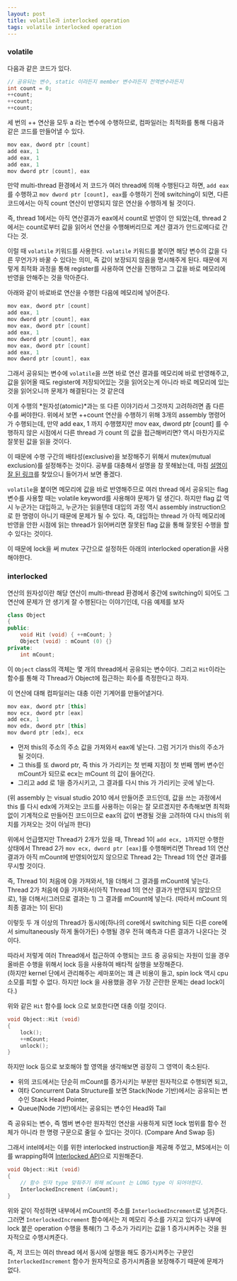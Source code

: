 ```yaml
---
layout: post
title: volatile과 interlocked operation
tags: volatile interlocked operation
---
```


### volatile ###

다음과 같은 코드가 있다.

```cpp
// 공유되는 변수, static 이라든지 member 변수라든지 전역변수라든지
int count = 0;
++count;
++count;
++count;
```

세 번의 ++ 연산을 모두 a 라는 변수에 수행하므로, 컴파일러는 최적화를 통해 다음과 같은 코드를 만들어낼 수 있다.

```cpp
mov eax, dword ptr [count]
add eax, 1
add eax, 1
add eax, 1
mov dword ptr [count], eax
```

만약 multi-thread 환경에서 저 코드가 여러 thread에 의해 수행된다고 하면, `add eax`를 수행하고 `mov dword ptr [count], eax`를 수행하기 전에 switching이 되면, 다른 코드에서는 아직 count 연산이 반영되지 않은 연산을 수행하게 될 것이다.

즉, thread 1에서는 아직 연산결과가 eax에서 count로 반영이 안 되었는데, thread 2에서는 count로부터 값을 읽어서 연산을 수행해버리므로 계산 결과가 안드로메다로 간다는 것.

이럴 때 `volatile` 키워드를 사용한다. `volatile` 키워드를 붙이면 해당 변수의 값을 다른 무언가가 바꿀 수 있다는 의미, 즉 값이 보장되지 않음을 명시해주게 된다. 때문에 저렇게 최적화 과정을 통해 register를 사용하여 연산을 진행하고 그 값을 바로 메모리에 반영을 안해주는 것을 막아준다.

아래와 같이 바로바로 연산을 수행한 다음에 메모리에 넣어준다.

```cpp
mov eax, dword ptr [count]
add eax, 1
mov dword ptr [count], eax
mov eax, dword ptr [count]
add eax, 1
mov dword ptr [count], eax
mov eax, dword ptr [count]
add eax, 1
mov dword ptr [count], eax
```

그래서 공유되는 변수에 `volatile`을 쓰면 바로 연산 결과를 메모리에 바로 반영해주고, 값을 읽어올 때도 register에 저장되어있는 것을 읽어오는게 아니라 바로 메모리에 있는 것을 읽어오니까 문제가 해결된다는 것 같은데

이게 수행의 *원자성(atomic)*과는 또 다른 이야기라서 그것까지 고려하려면 좀 다른 수를 써야한다.
위에서 보면 ++count 연산을 수행하기 위해 3개의 assembly 명령어가 수행되는데, 만약 add eax, 1 까지 수행했지만 mov eax, dword ptr [count] 를 수행하지 않은 시점에서 다른 thread 가 count 의 값을 접근해버리면? 역시 마찬가지로 잘못된 값을 읽을 것이다.

이 때문에 수행 구간의 배타성(exclusive)을 보장해주기 위해서 mutex(mutual exclusion)를 설정해주는 것이다. 공부를 대충해서 설명을 참 못해놨는데, 마침 [설명이 잘 된 링크](http://skyul.tistory.com/337)를 찾았으니 들어가서 보면 좋겠다.

`volatile`을 붙이면 메모리에 값을 바로 반영해주므로 여러 thread 에서 공유되는 flag 변수를 사용할 때는 volatile keyword를 사용해야 문제가 덜 생긴다. 하지만 flag 값 역시 누군가는 대입하고, 누군가는 읽을텐데 대입의 과정 역시 assembly instruction으로 한 명령이 아니기 때문에 문제가 될 수 있다.
즉, 대입하는 thread 가 아직 메모리에 반영을 안한 시점에 읽는 thread가 읽어버리면 잘못된 flag 값을 통해 잘못된 수행을 할 수 있다는 것이다.

이 때문에 lock을 써 mutex 구간으로 설정하든 아래의 interlocked operation을 사용해야한다.

### interlocked ###

연산의 원자성이란 해당 연산이 multi-thread 환경에서 중간에 switching이 되어도 그 연산에 문제가 안 생기게 잘 수행된다는 이야기인데, 다음 예제를 보자

```cpp
class Object
{
public:
    void Hit (void) { ++mCount; }
    Object (void) : mCount (0) {}
private:
    int mCount;
```

이 `Object` class의 객체는 몇 개의 thread에서 공유되는 변수이다. 그리고 `Hit`이라는 함수를 통해 각 Thread가 Object에 접근하는 회수를 측정한다고 하자.

이 연산에 대해 컴파일러는 대충 이런 기계어를 만들어낼거다.

```cpp
mov eax, dword ptr [this]
mov ecx, dword ptr [eax]
add ecx, 1
mov edx, dword ptr [this]
mov dword ptr [edx], ecx
```

* 먼저 this의 주소의 주소 값을 가져와서 eax에 넣는다. 그럼 거기가 this의 주소가 될 것이다.
* 그 this를 또 dword ptr, 즉 this 가 가리키는 첫 번째 지점이 첫 번째 멤버 변수인 mCount가 되므로 ecx는 mCount 의 값이 들어간다.
* 그리고 add 로 1을 증가시키고, 그 결과를 다시 this 가 가리키는 곳에 넣는다.

(위 assembly 는 visual studio 2010 에서 만들어준 코드인데, 값을 쓰는 과정에서 this 를 다시 edx에 가져오는 코드를 사용하는 이유는 잘 모르겠지만 추측해보면 최적화 없이 기계적으로 만들어진 코드이므로 eax의 값이 변경될 것을 고려하여 다시 this의 위치를 가져오는 것이 아닐까 한다)

위에서 언급했지만 Thread가 2개가 있을 때, Thread 1이 `add ecx, 1`까지만 수행한 상태에서 Thread 2가 `mov ecx, dword ptr [eax]`를 수행해버리면 Thread 1의 연산결과가 아직 mCount에 반영되어있지 않으므로 Thread 2는 Thread 1의 연산 결과를 무시할 것이다.

즉, Thread 1이 처음에 0을 가져와서, 1을 더해서 그 결과를 mCount에 넣는다.
Thread 2가 처음에 0을 가져와서(아직 Thread 1의 연산 결과가 반영되지 않았으므로), 1을 더해서(그러므로 결과는 1) 그 결과를 mCount에 넣는다. (따라서 mCount 의 최종 결과는 1이 된다)

이렇듯 두 개 이상의 Thread가 동시에(하나의 core에서 switching 되든 다른 core에서 simultaneously 하게 돌아가든) 수행될 경우 전혀 예측과 다른 결과가 나온다는 것이다.

따라서 저렇게 여러 Thread에서 접근하여 수행되는 코드 중 공유되는 자원이 있을 경우 올바른 수행을 위해서 lock 등을 사용하여 배타적 실행을 보장해준다.  
(하지만 kernel 단에서 관리해주는 세마포어는 꽤 큰 비용이 들고, spin lock 역시 cpu 소모를 피할 수 없다. 하지만 lock 을 사용했을 경우 가장 곤란한 문제는 dead lock이다.)

위와 같은 `Hit` 함수를 lock 으로 보호한다면 대충 이럴 것이다.

```cpp
void Object::Hit (void)
{
    lock();
    ++mCount;
    unlock();
}
```

하지만 lock 등으로 보호해야 할 영역을 생각해보면 굉장히 그 영역이 축소된다.

* 위의 코드에서는 단순히 mCount를 증가시키는 부분만 원자적으로 수행되면 되고,
* 여타 Concurrent Data Structure를 보면 Stack(Node 기반)에서는 공유되는 변수인 Stack Head Pointer,
* Queue(Node 기반)에서는 공유되는 변수인 Head와 Tail

즉 공유되는 변수, 즉 멤버 변수만 원자적인 연산을 사용하게 되면 lock 범위를 함수 전체가 아니라 한 명령 구문으로 줄일 수 있다는 것이다. (Compare And Swap 등)

그래서 intel에서는 이를 위한 interlocked instruction을 제공해 주었고, MS에서는 이를 wrapping하여 [Interlocked API](http://msdn.microsoft.com/en-us/library/ms684122.aspx)으로 지원해준다.

```cpp
void Object::Hit (void)
{
    // 함수 인자 type 맞춰주기 위해 mCount 는 LONG type 이 되어야한다.
    InterlockedIncrement (&mCount);
}
```

위와 같이 작성하면 내부에서 mCount의 주소를 `InterlockedIncrement`로 넘겨준다. 그러면 `InterlockedIncrement` 함수에서는 저 메모리 주소를 가지고 있다가 내부에 lock 붙은 operation 수행을 통해(?) 그 주소가 가리키는 값을 1 증가시켜주는 것을 원자적으로 수행시켜준다.

즉, 저 코드는 여러 thread 에서 동시에 실행을 해도 증가시켜주는 구문인 `InterlockedIncrement` 함수가 원자적으로 증가시켜줌을 보장해주기 때문에 문제가 없다.
